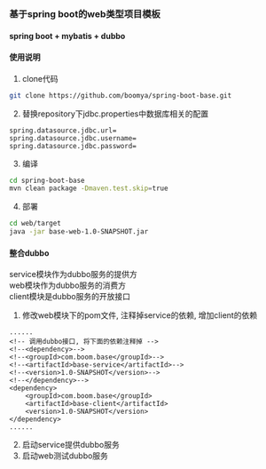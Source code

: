 ### 基于spring boot的web类型项目模板
#### spring boot + mybatis + dubbo
#### 使用说明
1. clone代码
```bash
git clone https://github.com/boomya/spring-boot-base.git
```
2. 替换repository下jdbc.properties中数据库相关的配置
```
spring.datasource.jdbc.url=
spring.datasource.jdbc.username=
spring.datasource.jdbc.password=
```
3. 编译
```bash
cd spring-boot-base
mvn clean package -Dmaven.test.skip=true
```

4. 部署
```bash
cd web/target
java -jar base-web-1.0-SNAPSHOT.jar
```

#### 整合dubbo
service模块作为dubbo服务的提供方  
web模块作为dubbo服务的消费方  
client模块是dubbo服务的开放接口  
1. 修改web模块下的pom文件, 注释掉service的依赖, 增加client的依赖
```
......
<!-- 调用dubbo接口, 将下面的依赖注释掉 -->
<!--<dependency>-->
<!--<groupId>com.boom.base</groupId>-->
<!--<artifactId>base-service</artifactId>-->
<!--<version>1.0-SNAPSHOT</version>-->
<!--</dependency>-->
<dependency>
    <groupId>com.boom.base</groupId>
    <artifactId>base-client</artifactId>
    <version>1.0-SNAPSHOT</version>
</dependency>
......       
```
2. 启动service提供dubbo服务
3. 启动web测试dubbo服务